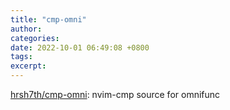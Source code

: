 ```yaml
---
title: "cmp-omni"
author: 
categories: 
date: 2022-10-01 06:49:08 +0800
tags: 
excerpt: 
---
```





[hrsh7th/cmp-omni](https://github.com/hrsh7th/cmp-omni): nvim-cmp source for omnifunc





